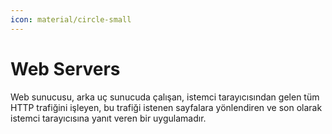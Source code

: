 ```yaml
---
icon: material/circle-small
---
```


# Web Servers

Web sunucusu, arka uç sunucuda çalışan, istemci tarayıcısından gelen tüm HTTP trafiğini işleyen, bu trafiği istenen sayfalara yönlendiren ve son olarak istemci tarayıcısına yanıt veren bir uygulamadır.
